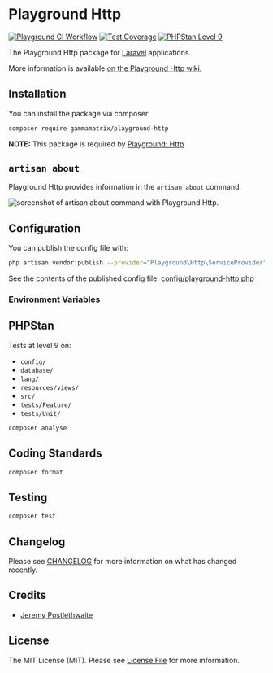 # Playground Http

[![Playground CI Workflow](https://github.com/gammamatrix/playground-http/actions/workflows/ci.yml/badge.svg?branch=develop)](https://raw.githubusercontent.com/gammamatrix/playground-http/testing/develop/testdox.txt)
[![Test Coverage](https://raw.githubusercontent.com/gammamatrix/playground-http/testing/develop/coverage.svg)](tests)
[![PHPStan Level 9](https://img.shields.io/badge/PHPStan-level%209-brightgreen)](.github/workflows/ci.yml#L120)

The Playground Http package for [Laravel](https://laravel.com/docs/10.x) applications.

More information is available [on the Playground Http wiki.](https://github.com/gammamatrix/playground-http/wiki)

## Installation

You can install the package via composer:

```bash
composer require gammamatrix/playground-http
```

**NOTE:** This package is required by [Playground: Http](https://github.com/gammamatrix/playground-login-blade)

## `artisan about`

Playground Http provides information in the `artisan about` command.

<img src="resources/docs/artisan-about-playground-http.png" alt="screenshot of artisan about command with Playground Http.">


## Configuration

You can publish the config file with:
```bash
php artisan vendor:publish --provider="Playground\Http\ServiceProvider" --tag="playground-config"
```

See the contents of the published config file: [config/playground-http.php](config/playground-http.php)

### Environment Variables



## PHPStan

Tests at level 9 on:
- `config/`
- `database/`
- `lang/`
- `resources/views/`
- `src/`
- `tests/Feature/`
- `tests/Unit/`

```sh
composer analyse
```

## Coding Standards

```sh
composer format
```

## Testing

```sh
composer test
```

## Changelog

Please see [CHANGELOG](CHANGELOG.md) for more information on what has changed recently.

## Credits

- [Jeremy Postlethwaite](https://github.com/gammamatrix)

## License

The MIT License (MIT). Please see [License File](LICENSE.md) for more information.
